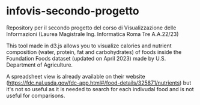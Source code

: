 # infovis-secondo-progetto

Repository per il secondo progetto del corso di Visualizzazione delle Informazioni (Laurea Magistrale Ing. Informatica Roma Tre A.A.22/23)

This tool made in d3.js allows you to visualize calories and nutrient composition (water, protein, fat and carbohydrates) of foods inside the Foundation Foods dataset (updated on April 2023) made by U.S. Department of Agriculture.

A spreadsheet view is already available on their website (https://fdc.nal.usda.gov/fdc-app.html#/food-details/325871/nutrients) but it's not so useful as it is needed to search for each indivudal food and is not useful for comparisons. 
